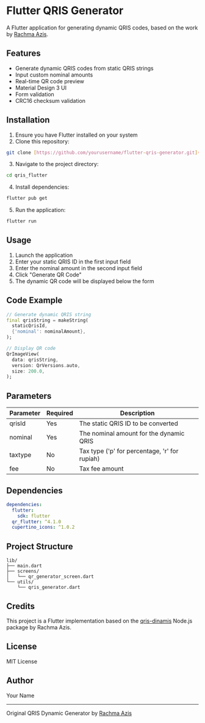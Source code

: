 # Flutter QRIS Generator

A Flutter application for generating dynamic QRIS codes, based on the work by [Rachma Azis](https://github.com/rasizek).

## Features

- Generate dynamic QRIS codes from static QRIS strings
- Input custom nominal amounts
- Real-time QR code preview
- Material Design 3 UI
- Form validation
- CRC16 checksum validation

## Installation

1. Ensure you have Flutter installed on your system
2. Clone this repository:
```bash
git clone [https://github.com/yourusername/flutter-qris-generator.git](https://github.com/syisahi12/qris_flutter.git)
```
3. Navigate to the project directory:
```bash
cd qris_flutter
```
4. Install dependencies:
```bash
flutter pub get
```
5. Run the application:
```bash
flutter run
```

## Usage

1. Launch the application
2. Enter your static QRIS ID in the first input field
3. Enter the nominal amount in the second input field
4. Click "Generate QR Code"
5. The dynamic QR code will be displayed below the form

## Code Example

```dart
// Generate dynamic QRIS string
final qrisString = makeString(
  staticQrisId,
  {'nominal': nominalAmount},
);

// Display QR code
QrImageView(
  data: qrisString,
  version: QrVersions.auto,
  size: 200.0,
);
```

## Parameters

| Parameter | Required | Description |
|-----------|----------|-------------|
| qrisId    | Yes      | The static QRIS ID to be converted |
| nominal   | Yes      | The nominal amount for the dynamic QRIS |
| taxtype   | No       | Tax type ('p' for percentage, 'r' for rupiah) |
| fee       | No       | Tax fee amount |

## Dependencies

```yaml
dependencies:
  flutter:
    sdk: flutter
  qr_flutter: ^4.1.0
  cupertino_icons: ^1.0.2
```

## Project Structure

```
lib/
├── main.dart
├── screens/
│   └── qr_generator_screen.dart
└── utils/
    └── qris_generator.dart
```

## Credits

This project is a Flutter implementation based on the [qris-dinamis](https://github.com/rasizek/qris-dinamis) Node.js package by Rachma Azis.

## License

MIT License

## Author

Your Name

---

Original QRIS Dynamic Generator by [Rachma Azis](https://github.com/rasizek)
